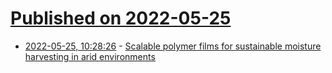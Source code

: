 # [Published on 2022-05-25](index.md)

* [2022-05-25, 10:28:26](https://news.ycombinator.com/item?id=31502545) - [Scalable polymer films for sustainable moisture harvesting in arid environments](https://www.nature.com/articles/s41467-022-30505-2)
